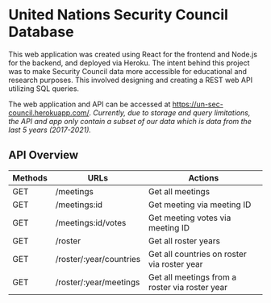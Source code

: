 # United Nations Security Council Database

This web application was created using React for the frontend and Node.js for the backend, and deployed via Heroku. The intent behind this project was to make Security Council data more accessible for educational and research purposes. This involved designing and creating a REST web API utilizing SQL queries.

The web application and API can be accessed at https://un-sec-council.herokuapp.com/. _Currently, due to storage and query limitations, the API and app only contain a subset of our data which is data from the last 5 years (2017-2021)._

## API Overview

| Methods | URLs | Actions |
| --- | --- | --- |
| GET | /meetings |Get all meetings |
| GET | /meetings:id |Get meeting via meeting ID |
| GET | /meetings:id/votes |Get meeting votes via meeting ID |
| GET | /roster |Get all roster years |
| GET | /roster/:year/countries |Get all countries on roster via roster year |
| GET | /roster/:year/meetings |Get all meetings from a roster via roster year |
